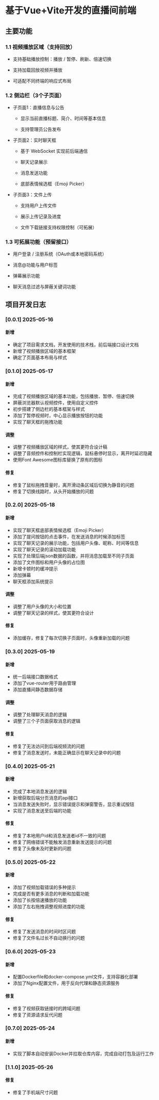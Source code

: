 # 基于Vue+Vite开发的直播间前端

## 主要功能

### 1.1 视频播放区域（支持回放）

- 支持基础播放控制：播放 / 暂停、刷新、倍速切换

- 支持加载回放视频并播放

- 可适配不同终端的响应式布局

### 1.2 侧边栏（3个子页面）

- 子页面1：直播信息与公告

  - 显示当前直播标题、简介、时间等基本信息

  - 支持管理员公告发布

- 子页面2：实时聊天框

  - 基于 WebSocket 实现前后端通信

  - 聊天记录展示

  - 消息发送功能

  - 底部表情候选框（Emoji Picker）

- 子页面3：文件上传

  - 支持用户上传文件

  - 展示上传记录及进度

  - 文件下载链接支持权限控制（可拓展）

### 1.3 可拓展功能（预留接口）

- 用户登录 / 注册系统（OAuth或本地密码系统）

- 消息@功能与用户标签

- 弹幕展示功能

- 聊天消息过滤与屏蔽关键词功能

## 项目开发日志

### [0.0.1] 2025-05-16

#### 新增

- 确定了项目需求文档，开发使用的技术栈，前后端接口设计文档
- 新增了视频播放区域的基本框架
- 确定了页面基本布局与样式

### [0.1.0] 2025-05-17

#### 新增
- 完成了视频播放区域的基本功能，包括播放、暂停、倍速切换
- 屏蔽浏览器默认视频控件，使用自定义控件
- 初步搭建了侧边栏的基本框架与样式
- 添加了暂停视频时，中心显示播放按钮的功能
- 实现了聊天框的拖拽功能
  
#### 调整
- 调整了视频播放区域的样式，使其更符合设计稿
- 调整了音频控件和控制栏实现逻辑，鼠标悬停时显示，离开时延迟隐藏
- 使用Font Awesome图标库替换了原有的图标

#### 修复 
- 修复了鼠标拖拽音量时，离开滑动条区域后切换为静音的问题
- 修复了切换线路时，从头开始播放的问题

### [0.2.0] 2025-05-18

#### 新增
- 实现了聊天框底部表情候选框（Emoji Picker）
- 添加了提问按钮的点击事件，在发送消息的时候添加标签
- 实现了聊天记录的展示功能，包括用户头像、昵称、时间等信息
- 实现了聊天记录的滚动加载功能
- 实现了处理后端json数据的函数，并将消息加载至不同子页面
- 添加了文件图标和用户头像的占位图
- 新增卡顿时的缓冲提示
- 添加弹幕
- 聊天框添加系统提示

#### 调整
- 调整了用户头像的大小和位置
- 调整了聊天记录的样式，使其更符合设计

#### 修复
- 添加缓存，修复了每次切换子页面时，头像重新加载的问题

### [0.3.0] 2025-05-19
#### 新增
- 统一后端接口数据格式
- 添加了vue-router用于路由管理
- 添加直播间静态数据存储

#### 调整
- 调整了处理聊天消息的逻辑
- 调整了三个子页面获取消息的逻辑

#### 修复
- 修复了无法访问到后端视频流的问题
- 修复了消息发送时，未能正确显示在聊天记录中的问题

### [0.4.0] 2025-05-21
#### 新增
- 完成了本地消息发送的逻辑
- 新增获取后端分页消息的api接口
- 当消息发送失败时，显示错误提示和弹窗警告，显示重试按钮
- 实现了消息发送至后端的功能

#### 修复
- 修复了本地用户id和消息发送者id不一致的问题
- 修复了网络错误不能触发消息重新发送提示的问题
- 修复了头像未及时更新的问题


### [0.5.0] 2025-05-22
#### 新增
- 添加了视频加载错误的多种提示
- 完成是否有更多消息的判断和加载功能
- 添加了长按倍速播放的功能
- 添加了左右拖拽调整视频进度的功能
  
#### 修复
- 修复了发送消息的时间时区问题
- 修复了文件名过长不自动换行的问题

### [0.6.0] 2025-05-23
#### 新增
- 配置Dockerfile和docker-compose.yml文件，支持容器化部署
- 添加了Nginx配置文件，用于反向代理和静态资源服务

#### 修复
- 修复了视频获取链接时的跨域问题
- 修复了资源请求反代问题

### [0.7.0] 2025-05-24
#### 新增
- 实现了脚本自动安装Docker并拉取仓库内容，完成自动打包及运行工作

### [1.1.0] 2025-05-26
#### 修复
- 修复了手机端尺寸问题